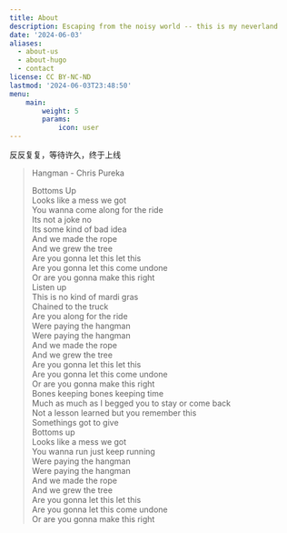 ```yaml
---
title: About
description: Escaping from the noisy world -- this is my neverland
date: '2024-06-03'
aliases:
  - about-us
  - about-hugo
  - contact
license: CC BY-NC-ND
lastmod: '2024-06-03T23:48:50'
menu:
    main: 
        weight: 5
        params:
            icon: user
---
```


反反复复，等待许久，终于上线

> Hangman - Chris Pureka  
>   
> Bottoms Up  
> Looks like a mess we got  
> You wanna come along for the ride  
> Its not a joke no  
> Its some kind of bad idea  
> And we made the rope  
> And we grew the tree  
> Are you gonna let this let this  
> Are you gonna let this come undone  
> Or are you gonna make this right  
> Listen up  
> This is no kind of mardi gras  
> Chained to the truck  
> Are you along for the ride  
> Were paying the hangman  
> Were paying the hangman  
> And we made the rope  
> And we grew the tree  
> Are you gonna let this let this  
> Are you gonna let this come undone  
> Or are you gonna make this right  
> Bones keeping bones keeping time  
> Much as much as I begged you to stay or come back  
> Not a lesson learned but you remember this  
> Somethings got to give  
> Bottoms up  
> Looks like a mess we got  
> You wanna run just keep running  
> Were paying the hangman  
> Were paying the hangman  
> And we made the rope  
> And we grew the tree  
> Are you gonna let this let this  
> Are you gonna let this come undone  
> Or are you gonna make this right  